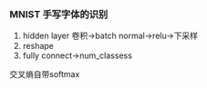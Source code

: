 ### MNIST 手写字体的识别
1. hidden layer
卷积->batch normal->relu->下采样
2. reshape
3. fully connect->num_classess 

交叉熵自带softmax